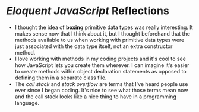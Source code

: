 # _Eloquent JavaScript_ Reflections

* I thought the idea of **boxing** primitive data types was really interesting. It makes sense now that I think about it, but I thought beforehand that the methods available to us when working with primitive data types
  were just associated with the data type itself, not an extra constructor method.
* I love working with methods in my coding projects and it's cool to see how JavaScript lets you create them wherever. I can imagine it's easier to create methods within object declaration statements as opposed to
  defining them in a separate class file.
* The _call stack_ and _stack overflow_ are terms that I've heard people use ever since I began coding. It's nice to see what those terms mean now and the call stack looks like a nice thing to have in a programming language.
